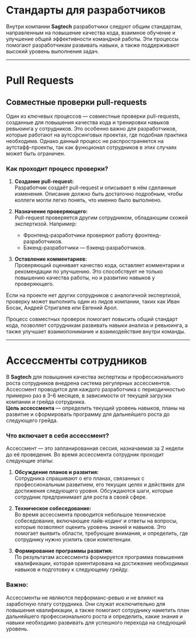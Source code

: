 # Стандарты для разработчиков

Внутри компании **Sagtech** разработчики следуют общим стандартам, направленным на повышение качества кода, взаимное обучение и улучшение общей эффективности командной работы. Эти процессы помогают разработчикам развивать навыки, а также поддерживают высокий уровень выполнения задач.

---

# Pull Requests

## Совместные проверки pull-requests

Один из ключевых процессов — совместные проверки pull-requests, созданные для повышения качества кода и тренировки навыков ревьюинга у сотрудников. Это особенно важно для разработчиков, которые работают на аутсорсинговых проектах, где подобная практика необходима. Однако данный процесс не распространяется на аутстафф-проекты, так как функционал сотрудников в этих случаях может быть ограничен.

### Как проходит процесс проверки?

1. **Создание pull-request:**  
   Разработчик создаёт pull-request и описывает в нём сделанные изменения. Описание должно быть достаточно подробным, чтобы коллеги могли легко понять, что именно было выполнено.

2. **Назначение проверяющего:**  
   Pull-request проверяется другим сотрудником, обладающим схожей экспертизой. Например:
   - Фронтенд-разработчики проверяют работу фронтенд-разработчиков.
   - Бэкенд-разработчики — бэкенд-разработчиков.

3. **Оставление комментариев:**  
   Проверяющий оценивает качество кода, оставляет комментарии и рекомендации по улучшению. Это способствует не только повышению качества работы, но и развитию навыков у проверяющего.

Если на проекте нет других сотрудников с аналогичной экспертизой, проверку может выполнить один из лидов компании, таких как Иван Босак, Андрей Стригалев или Евгений Арол.

Процесс совместных проверок помогает повысить общий стандарт кода, позволяет сотрудникам развивать навыки анализа и ревьюинга, а также улучшает взаимопонимание и взаимодействие внутри команды.

---

# Ассессменты сотрудников

В **Sagtech** для повышения качества экспертизы и профессионального роста сотрудников внедрена система регулярных ассессментов. Ассессмент проводится для каждого разработчика с периодичностью примерно раз в 3–6 месяцев, в зависимости от текущей загрузки компании и грейда сотрудника.  
**Цель ассессмента** — определить текущий уровень навыков, планы на развитие и сформировать программу для дальнейшего роста до следующего грейда.

### Что включает в себя ассессмент?

Ассессмент — это запланированная сессия, назначаемая за 2 недели до её проведения. Во время ассессмента сотрудник проходит следующие этапы:

1. **Обсуждение планов и развития:**  
   Сотрудника спрашивают о его планах, связанных с профессиональным развитием, его текущих целях и действиях для достижения следующего уровня. Обсуждаются шаги, которые сотрудник предпринимает для роста в своей сфере.

2. **Техническое собеседование:**  
   Во время ассессмента проводится небольшое техническое собеседование, включающее лайв-кодинг и ответы на вопросы, которые позволяют оценить уровень знаний и навыков. Это помогает выявить области, требующие внимания, и определить, где сотруднику нужно усилить свои компетенции.

3. **Формирование программы развития:**  
   По результатам ассессмента формируется программа повышения квалификации, которая ориентирована на достижение необходимых навыков и подготовку к следующему грейду.


### Важно:

Ассессменты не являются перформанс-ревью и не влияют на заработную плату сотрудника. Они служат исключительно для повышения квалификации, а также помогают сотруднику наметить план дальнейшего профессионального роста и определить, какие знания и навыки необходимо развивать для успешного перехода на следующий уровень.
